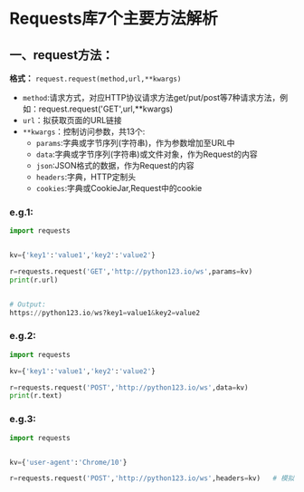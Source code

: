 # Requests库7个主要方法解析

## 一、request方法：

__格式：__
`request.request(method,url,**kwargs)`  

* `method`:请求方式，对应HTTP协议请求方法get/put/post等7种请求方法，例如：request.request('GET',url,**kwargs) 
* `url`：拟获取页面的URL链接
* `**kwargs`：控制访问参数，共13个:
  - `params`:字典或字节序列(字符串)，作为参数增加至URL中
  - `data`:字典或字节序列(字符串)或文件对象，作为Request的内容
  - `json`:JSON格式的数据，作为Request的内容
  - `headers`:字典，HTTP定制头
  - `cookies`:字典或CookieJar,Request中的cookie

### e.g.1:
```python
import requests


kv={'key1':'value1','key2':'value2'}

r=requests.request('GET','http://python123.io/ws',params=kv)   
print(r.url)


# Output:
https://python123.io/ws?key1=value1&key2=value2
```



### e.g.2:
```python
import requests

kv={'key1':'value1','key2':'value2'}

r=requests.request('POST','http://python123.io/ws',data=kv)   
print(r.text)

```

### e.g.3:
```python
import requests


kv={'user-agent':'Chrome/10'}

r=requests.request('POST','http://python123.io/ws',headers=kv)   # 模拟浏览器

```






